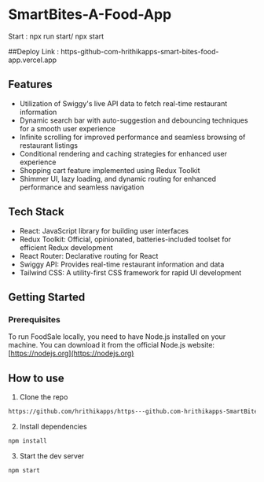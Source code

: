 # SmartBites-A-Food-App

Start : npx run start/ npx start

##Deploy Link : https-github-com-hrithikapps-smart-bites-food-app.vercel.app

## Features

- Utilization of Swiggy's live API data to fetch real-time restaurant information
- Dynamic search bar with auto-suggestion and debouncing techniques for a smooth user experience
- Infinite scrolling for improved performance and seamless browsing of restaurant listings
- Conditional rendering and caching strategies for enhanced user experience
- Shopping cart feature implemented using Redux Toolkit
- Shimmer UI, lazy loading, and dynamic routing for enhanced performance and seamless navigation

## Tech Stack

- React: JavaScript library for building user interfaces
- Redux Toolkit: Official, opinionated, batteries-included toolset for efficient Redux development
- React Router: Declarative routing for React
- Swiggy API: Provides real-time restaurant information and data
- Tailwind CSS: A utility-first CSS framework for rapid UI development

## Getting Started

### Prerequisites

To run FoodSale locally, you need to have Node.js installed on your machine. You can download it from the official Node.js website: [https://nodejs.org](https://nodejs.org)

## How to use

1. Clone the repo

```bash
https://github.com/hrithikapps/https---github.com-hrithikapps-SmartBites-Food-App.git
```

2. Install dependencies

```bash
npm install
```

3. Start the dev server

```bash
npm start
```
